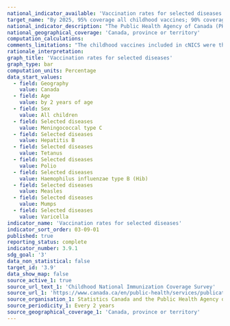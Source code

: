 ```yaml
---
national_indicator_available: 'Vaccination rates for selected diseases'
target_name: "By 2025, 95% coverage all childhood vaccines; 90% coverage all adolescent vaccines"
national_indicator_description: "The Public Health Agency of Canada (PHAC) routinely monitors childhood vaccination coverage in Canada through the childhood National Immunization Coverage Survey (cNICS)."
national_geographical_coverage: 'Canada, province or territory' 
computation_calculations:
comments_limitations: "The childhood vaccines included in cNICS were those that are publicly funded under provincial/territorial programs. Vaccines recommended only for travel and some high-risk groups were excluded."
rationale_interpretation:
graph_title: 'Vaccination rates for selected diseases'
graph_type: bar
computation_units: Percentage
data_start_values:
  - field: Geography
    value: Canada
  - field: Age
    value: by 2 years of age
  - field: Sex
    value: All children
  - field: Selected diseases
    value: Meningococcal type C
  - field: Selected diseases
    value: Hepatitis B
  - field: Selected diseases
    value: Tetanus
  - field: Selected diseases
    value: Polio
  - field: Selected diseases
    value: Haemophilus influenzae type B (Hib)
  - field: Selected diseases
    value: Measles
  - field: Selected diseases
    value: Mumps
  - field: Selected diseases
    value: Varicella
indicator_name: 'Vaccination rates for selected diseases'
indicator_sort_order: 03-09-01
published: true
reporting_status: complete
indicator_number: 3.9.1
sdg_goal: '3'
data_non_statistical: false
target_id: '3.9'
data_show_map: false
source_active_1: true
source_url_text_1: 'Childhood National Immunization Coverage Survey'
source_url_1: 'https://www.canada.ca/en/public-health/services/publications/healthy-living/2017-vaccine-uptake-canadian-children-survey.html#_Data_analysis'
source_organisation_1: Statistics Canada and the Public Health Agency of Canada
source_periodicity_1: Every 2 years
source_geographical_coverage_1: 'Canada, province or territory'
---
```

